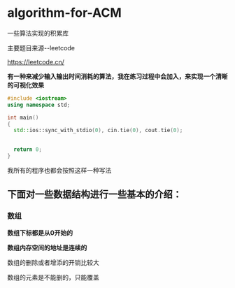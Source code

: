 # algorithm-for-ACM

一些算法实现的积累库

主要题目来源--leetcode

https://leetcode.cn/



**有一种来减少输入输出时间消耗的算法，我在练习过程中会加入，来实现一个清晰的可视化效果**

```c++
#include <iostream>
using namespace std;

int main()
{
  std::ios::sync_with_stdio(0), cin.tie(0), cout.tie(0);

  
  return 0;
}
```

我所有的程序也都会按照这样一种写法



## 下面对一些数据结构进行一些基本的介绍：

### 数组

**数组下标都是从0开始的**

**数组内存空间的地址是连续的**

数组的删除或者增添的开销比较大

数组的元素是不能删的，只能覆盖
